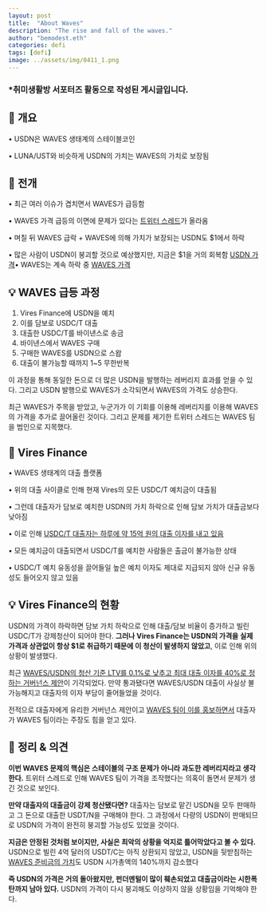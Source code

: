 ```yaml
---
layout: post
title:  "About Waves"
description: "The rise and fall of the waves."
author: "bemodest.eth"
categories: defi
tags: [defi]
image: ../assets/img/0411_1.png
---
```


### *취미생활방 서포터즈 활동으로 작성된 게시글입니다.

## 🔎 개요

• USDN은 WAVES 생태계의 스테이블코인

• LUNA/UST와 비슷하게 USDN의 가치는 WAVES의 가치로 보장됨

## 🔎 전개
• 최근 여러 이슈가 겹치면서 WAVES가 급등함

• WAVES 가격 급등의 이면에 문제가 있다는 [트위터 스레드](https://twitter.com/0xHamz/status/1509581295621451779?s=20&t=LTzSodG7mAU8vI0JKuJ2pA)가 올라옴

• 며칠 뒤 WAVES 급락 + WAVES에 의해 가치가 보장되는 USDN도 $1에서 하락

• 많은 사람이 USDN이 붕괴할 것으로 예상했지만, 지금은 $1을 거의 회복함 [USDN 가격](https://coinmarketcap.com/currencies/neutrino-usd/)• WAVES는 계속 하락 중 [WAVES 가격](https://coinmarketcap.com/currencies/waves/)
 
## 💡 WAVES 급등 과정
1. Vires Finance에 USDN을 예치
2. 이를 담보로 USDC/T 대출
3. 대출한 USDC/T를 바이낸스로 송금
4. 바이낸스에서 WAVES 구매
5. 구매한 WAVES를 USDN으로 스왑
6. 대출이 불가능할 때까지 1~5 무한반복

이 과정을 통해 동일한 돈으로 더 많은 USDN을 발행하는 레버리지 효과를 얻을 수 있다. 그리고 USDN 발행으로 WAVES가 소각되면서 WAVES의 가격도 상승한다.

최근 WAVES가 주목을 받았고, 누군가가 이 기회를 이용해 레버리지를 이용해 WAVES의 가격을 추가로 끌어올린 것이다. 그리고 문제를 제기한 트위터 스레드는 WAVES 팀을 범인으로 지목했다.

## 🔎 Vires Finance
• WAVES 생태계의 대출 플랫폼

• 위의 대출 사이클로 인해 현재 Vires의 모든 USDC/T 예치금이 대출됨

• 그런데 대출자가 담보로 예치한 USDN의 가치 하락으로 인해 담보 가치가 대출금보다 낮아짐

• 이로 인해 [USDC/T 대출자는 하루에 약 15억 원의 대출 이자를 내고 있음](https://vires.finance/as/3PEEsRmcWspCxhKqobvKY3axW1846AMRwzr)

• 모든 예치금이 대출되면서 USDC/T를 예치한 사람들은 출금이 불가능한 상태

• USDC/T 예치 유동성을 끌어들일 높은 예치 이자도 제대로 지급되지 않아 신규 유동성도 들어오지 않고 있음

## 💡 Vires Finance의 현황
USDN의 가격이 하락하면 담보 가치 하락으로 인해 대출/담보 비율이 증가하고 빌린 USDC/T가 강제청산이 되어야 한다. **그러나 Vires Finance는 USDN의 가격을 실제 가격과 상관없이 항상 $1로 취급하기 때문에 이 청산이 발생하지 않았고**, 이로 인해 위의 상황이 발생했다.

최근 [WAVES/USDN의 청산 기준 LTV를 0.1%로 낮추고 최대 대출 이자를 40%로 정하는 거버넌스 제안](https://vires.finance/governance/vote/HuYgPQV5s5L8KoWnTAUZ43YjuBJ28nUsypnv9s6LdExF)이 기각되었다. 만약 통과됐다면 WAVES/USDN 대출이 사실상 불가능해지고 대출자의 이자 부담이 줄어들었을 것이다.

전적으로 대출자에게 유리한 거버넌스 제안이고 [WAVES 팀이 이를 홍보하면서](https://twitter.com/sasha35625/status/1512332339346657289) 대출자가 WAVES 팀이라는 주장도 힘을 얻고 있다.

## 🔎 정리 & 의견
**이번 WAVES 문제의 핵심은 스테이블의 구조 문제가 아니라 과도한 레버리지라고 생각한다.** 트위터 스레드로 인해 WAVES 팀이 가격을 조작했다는 의혹이 돌면서 문제가 생긴 것으로 보인다.

**만약 대출자의 대출금이 강제 청산됐다면?** 대출자는 담보로 맡긴 USDN을 모두 판매하고 그 돈으로 대출한 USDT/N을 구매해야 한다. 그 과정에서 다량의 USDN이 판매되므로 USDN의 가격이 완전히 붕괴할 가능성도 있었을 것이다.

**지금은 안정된 것처럼 보이지만, 사실은 최악의 상황을 억지로 틀어막았다고 볼 수 있다.** USDN으로 빌린 4억 달러의 USDT/C는 아직 상환되지 않았고, USDN을 뒷받침하는 [WAVES 준비금의 가치](https://wavesexplorer.com/address/3PC9BfRwJWWiw9AREE2B3eWzCks3CYtg4yo/script)도 USDN 시가총액의 140%까지 감소했다

**즉 USDN의 가격은 거의 돌아왔지만, 펀더멘털이 많이 훼손되었고 대출금이라는 시한폭탄까지 남아 있다.** USDN의 가격이 다시 붕괴해도 이상하지 않을 상황임을 기억해야 한다.
